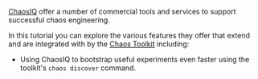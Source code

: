 [ChaosIQ](http://www.chaosiq.io/) offer a number of commercial tools and services to support successful chaos engineering. 

In this tutorial you can explore the various features they offer that extend and are integrated with by the [Chaos Toolkit](http://chaostoolkit.org/) including:

* Using ChaosIQ to bootstrap useful experiments even faster using the toolkit's  `chaos discover` command.

